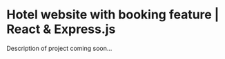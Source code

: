 
# Hotel website with booking feature | React &amp; Express.js

Description of project coming soon...
